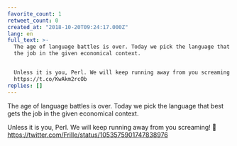 ```yaml
---
favorite_count: 1
retweet_count: 0
created_at: "2018-10-20T09:24:17.000Z"
lang: en
full_text: >-
  The age of language battles is over. Today we pick the language that best gets
  the job in the given economical context. 


  Unless it is you, Perl. We will keep running away from you screaming! 🤪
  https://t.co/KwAkm2rcOb
replies: []
---
```


The age of language battles is over. Today we pick the language that best gets
the job in the given economical context.

Unless it is you, Perl. We will keep running away from you screaming! 🤪
<https://twitter.com/Frille/status/1053575901747838976>
